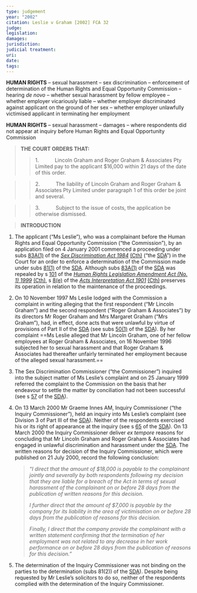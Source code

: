 ```yaml
---
type: judgement
year: "2002"
citation: Leslie v Graham [2002] FCA 32
judge: 
legislation: 
damages: 
jurisdiction: 
judicial treatment: 
uri: 
date: 
tags:
---
```

**HUMAN RIGHTS** – sexual harassment – sex discrimination – enforcement of determination of the Human Rights and Equal Opportunity Commission – hearing _de novo_ – whether sexual harassment by fellow employee – whether employer vicariously liable – whether employer discriminated against applicant on the ground of her sex – whether employer unlawfully victimised applicant in terminating her employment

**HUMAN RIGHTS** – sexual harassment – damages – where respondents did not appear at inquiry before Human Rights and Equal Opportunity Commission


> **THE COURT ORDERS THAT:**
> 
> > 1.           Lincoln Graham and Roger Graham & Associates Pty Limited pay to the applicant $16,000 within 21 days of the date of this order.

> > 2.           The liability of Lincoln Graham and Roger Graham & Associates Pty Limited under paragraph 1 of this order be joint and several.

> > 3.           Subject to the issue of costs, the application be otherwise dismissed.

> **INTRODUCTION**

1. The applicant (“Ms Leslie”), who was a complainant before the Human Rights and Equal Opportunity Commission (“the Commission”), by an application filed on 4 January 2001 commenced a proceeding under subs [83A(1)](https://jade.io/article/219680/section/15259) of the _[Sex Discrimination Act 1984](https://jade.io/article/219680)_ [(Cth)](https://jade.io/article/219680) (“the [SDA](https://jade.io/article/219680)”) in the Court for an order to enforce a determination of the Commission made under subs [81(1)](https://jade.io/article/219680/section/4325) of the [SDA](https://jade.io/article/219680). Although subs [83A(1)](https://jade.io/article/219680/section/15259) of the [SDA](https://jade.io/article/219680) was repealed by s [101](https://jade.io/article/226773/section/921) of the _[Human Rights Legislation Amendment Act (No. 1) 1999](https://jade.io/article/226773)_ [(Cth)](https://jade.io/article/226773), s [8(e)](https://jade.io/article/226773/section/11831) of the _[Acts Interpretation Act 1901](https://jade.io/article/219526)_ [(Cth)](https://jade.io/article/219526) preserves its operation in relation to the maintenance of the proceedings.
    
2. On 10 November 1997 Ms Leslie lodged with the Commission a complaint in writing alleging that the first respondent (“Mr Lincoln Graham”) and the second respondent (“Roger Graham & Associates”) by its directors Mr Roger Graham and Mrs Margaret Graham (“Mrs Graham”), had, in effect, done acts that were unlawful by virtue of provisions of Part II of the [SDA](https://jade.io/article/219680) (see subs [50(1)](https://jade.io/article/219680/section/3532) of the [SDA](https://jade.io/article/219680)). By her complaint ==Ms Leslie alleged that Mr Lincoln Graham, one of her fellow employees at Roger Graham & Associates, on 16 November 1996 subjected her to sexual harassment and that Roger Graham & Associates had thereafter unfairly terminated her employment because of the alleged sexual harassment.==
    
3. The Sex Discrimination Commissioner (“the Commissioner”) inquired into the subject matter of Ms Leslie’s complaint and on 25 January 1999 referred the complaint to the Commission on the basis that her endeavour to settle the matter by conciliation had not been successful (see s [57](https://jade.io/article/219680/section/582) of the [SDA](https://jade.io/article/219680)).
    
4. On 13 March 2000 Mr Graeme Innes AM, Inquiry Commissioner (“the Inquiry Commissioner”), held an inquiry into Ms Leslie’s complaint (see Division 3 of Part III of the [SDA](https://jade.io/article/219680)). Neither of the respondents exercised his or its right of appearance at the inquiry (see s [65](https://jade.io/article/219680/section/1362) of the [SDA](https://jade.io/article/219680)). On 13 March 2000 the Inquiry Commissioner deliver _ex tempore_ reasons for concluding that Mr Lincoln Graham and Roger Graham & Associates had engaged in unlawful discrimination and harassment under the [SDA](https://jade.io/article/219680). The written reasons for decision of the Inquiry Commissioner, which were published on 21 July 2000, record the following conclusion:
    
    > _“I direct that the amount of $18,000 is payable to the complainant jointly and severally by both respondents following my decision that they are liable for a breach of the Act in terms of sexual harassment of the complainant on or before 28 days from the publication of written reasons for this decision._
    > 
    > _I further direct that the amount of $7,000 is payable by the company for its liability in the area of victimisation on or before 28 days from the publication of reasons for this decision._
    > 
    > _Finally, I direct that the company provide the complainant with a written statement confirming that the termination of her employment was not related to any decrease in her work performance on or before 28 days from the publication of reasons for this decision.”_
    
5. The determination of the Inquiry Commissioner was not binding on the parties to the determination (subs 81(2)) of the [SDA](https://jade.io/article/219680)). Despite being requested by Mr Leslie’s solicitors to do so, neither of the respondents complied with the determination of the Inquiry Commissioner.
